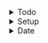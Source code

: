 <details>
<summary>Todo</summary>

```js
// style
// image
// button suivant arrow

// successScreen rootstack => params
```

</details>

<details>
<summary>Setup</summary>

```js
// npm i validator
// npm i --save-dev @types/validator

// expo install react-native-modal-datetime-picker @react-native-community/datetimepicker
```

</details>

<details>
<summary>Date</summary>

```js
// expo install react-native-modal-datetime-picker @react-native-community/datetimepicker
```

</details>
